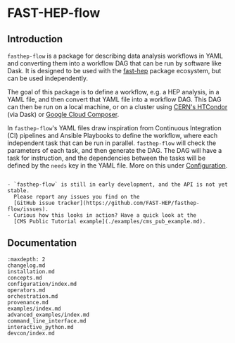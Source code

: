 # FAST-HEP-flow

## Introduction

`fasthep-flow` is a package for describing data analysis workflows in YAML and
converting them into a workflow DAG that can be run by software like Dask. It is
designed to be used with the [fast-hep](https://fast-hep.github.io/) package
ecosystem, but can be used independently.

The goal of this package is to define a workflow, e.g. a HEP analysis, in a YAML
file, and then convert that YAML file into a workflow DAG. This DAG can then be
run on a local machine, or on a cluster using
[CERN's HTCondor](https://batchdocs.web.cern.ch/local/submit.html) (via Dask) or
[Google Cloud Composer](https://cloud.google.com/composer).

In `fasthep-flow`'s YAML files draw inspiration from Continuous Integration (CI)
pipelines and Ansible Playbooks to define the workflow, where each independent
task that can be run in parallel. `fasthep-flow` will check the parameters of
each task, and then generate the DAG. The DAG will have a task for instruction,
and the dependencies between the tasks will be defined by the `needs` key in the
YAML file. More on this under [Configuration](./configuration/index.md).

```{tip}

- `fasthep-flow` is still in early development, and the API is not yet stable.
  Please report any issues you find on the
  [GitHub issue tracker](https://github.com/FAST-HEP/fasthep-flow/issues).
- Curious how this looks in action? Have a quick look at the
  [CMS Public Tutorial example](./examples/cms_pub_example.md).

```

## Documentation

```{toctree}
:maxdepth: 2
changelog.md
installation.md
concepts.md
configuration/index.md
operators.md
orchestration.md
provenance.md
examples/index.md
advanced_examples/index.md
command_line_interface.md
interactive_python.md
devcon/index.md
```
